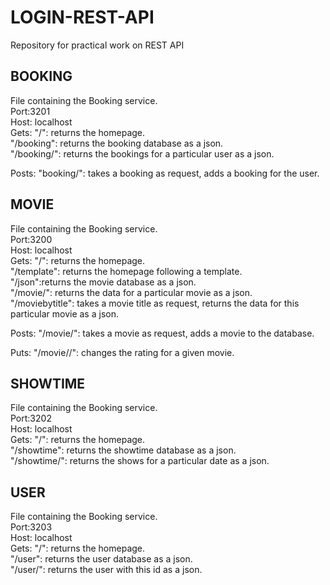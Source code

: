 # LOGIN-REST-API
Repository for practical work on REST API

## BOOKING
File containing the Booking service.  
Port:3201  
Host: localhost  
Gets:   "/": returns the homepage.  
        "/booking": returns the booking database as a json.  
        "/booking/<userid>": returns the bookings for a particular user as a json.  

Posts:  "booking/<userid>": takes a booking as request, adds a booking for the user.  

## MOVIE
File containing the Booking service.  
Port:3200  
Host: localhost  
Gets:   "/": returns the homepage.  
        "/template": returns the homepage following a template.  
        "/json":returns the movie database as a json.  
        "/movie/<movieid>": returns the data for a particular movie as a json.  
        "/moviebytitle": takes a movie title as request, returns the data for this particular movie as a json.  

Posts:  "/movie/<movieid>": takes a movie as request, adds a movie to the database.  

Puts:   "/movie/<movieid>/<rate>": changes the rating for a given movie.  

## SHOWTIME 
File containing the Booking service.  
Port:3202  
Host: localhost  
Gets:   "/": returns the homepage.  
        "/showtime": returns the showtime database as a json.  
        "/showtime/<date>": returns the shows for a particular date as a json.  

## USER
File containing the Booking service.  
Port:3203  
Host: localhost  
Gets:   "/": returns the homepage.  
        "/user": returns the user database as a json.  
        "/user/<userid>": returns the user with this id as a json.  
